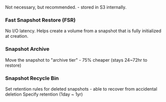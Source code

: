 
Not necessary, but recommended. - stored in S3 internally.

### Fast Snapshot Restore (FSR)

No I/O latency.
Helps create a volume from a snapshot that is fully initialized at creation.

### Snapshot Archive

Move the snapshot to "archive tier" - 75% cheaper (stays 24~72hr to restore)

### Snapshot Recycle Bin

Set retention rules for deleted snapshots - able to recover from accidental deletion
Specify retention (1day ~ 1yr)